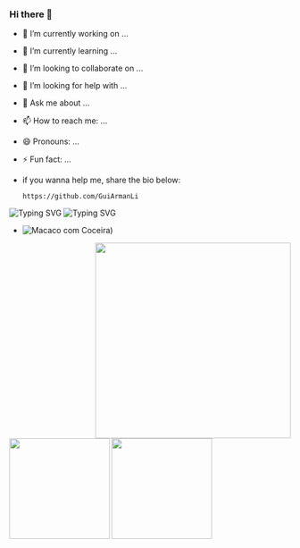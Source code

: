 ### Hi there 👋

- 🔭 I’m currently working on ...
- 🌱 I’m currently learning ...
- 👯 I’m looking to collaborate on ...
- 🤔 I’m looking for help with ...
- 💬 Ask me about ...
- 📫 How to reach me: ...
- 😄 Pronouns: ...
- ⚡ Fun fact: ...

- if you wanna help me, share the bio below:
  ```
  https://github.com/GuiArmanLi
  ```
  
![Typing SVG](https://readme-typing-svg.herokuapp.com/?color=18C2CBC&size=35&center=true&vCenter=true&width=1000&lines=Hello!+I'm+Letícia,+Welcome+to+my+Github+profile.💞)
![Typing SVG](https://readme-typing-svg.herokuapp.com/?color=8A2BE2&size=25&center=true&vCenter=true&width=1000&lines=I'm+Full+Stack+Java+Developer+Jr.⚡)
- ![Macaco com Coceira](https://i0.wp.com/amigosdepelotas.com.br/wp-content/uploads/2020/02/bicho-macaco-cocando-cabeca.jpg?fit=590%2C369&ssl=1))
<img align="right" width=350 height=350 src=https://github.com/leticiafrancielle/leticiafrancielle/assets/124750949/5b747324-03c3-4ec4-b2af-8dd5a79aef61/>

<div>
<img align="left" height="180em" src="https://github-readme-stats.vercel.app/api/top-langs/?username=GuiArmanLi&layout=compact&langs_count=7&theme=midnight-yellow"/>
<img align="left" height="180em" src="https://github-readme-stats.vercel.app/api?username=GuiArmanLi&show_icons=true&theme=midnight-yellow&include_all_commits=true&count_private=true"/>
</div>
